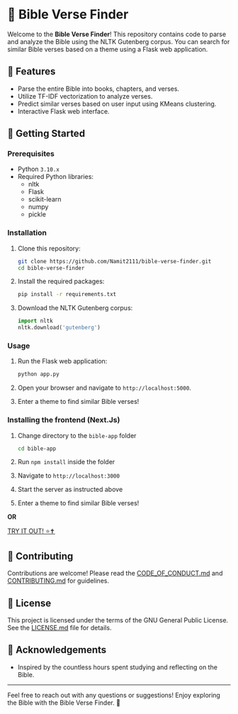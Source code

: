 # 📖 Bible Verse Finder

Welcome to the **Bible Verse Finder**! This repository contains code to parse and analyze the Bible using the NLTK Gutenberg corpus. You can search for similar Bible verses based on a theme using a Flask web application.

## 🌟 Features
- Parse the entire Bible into books, chapters, and verses.
- Utilize TF-IDF vectorization to analyze verses.
- Predict similar verses based on user input using KMeans clustering.
- Interactive Flask web interface.

## 🚀 Getting Started

### Prerequisites
- Python `3.10.x`
- Required Python libraries:
  - nltk
  - Flask
  - scikit-learn
  - numpy
  - pickle

### Installation
1. Clone this repository:
    ```sh
    git clone https://github.com/Namit2111/bible-verse-finder.git
    cd bible-verse-finder
    ```

2. Install the required packages:
    ```sh
    pip install -r requirements.txt
    ```

3. Download the NLTK Gutenberg corpus:
    ```python
    import nltk
    nltk.download('gutenberg')
    ```

### Usage
1. Run the Flask web application:
    ```sh
    python app.py
    ```

2. Open your browser and navigate to `http://localhost:5000`.

3. Enter a theme to find similar Bible verses!

### Installing the frontend (Next.Js)
1. Change directory to the `bible-app` folder
    ```sh
    cd bible-app
    ```

2. Run `npm install` inside the folder

3. Navigate to `http://localhost:3000`

4. Start the server as instructed above

5. Enter a theme to find similar Bible verses!

__OR__ 

[TRY IT OUT! ⭐✝️](https://bible-verse-finder-1.onrender.com/)

## 🤝 Contributing
Contributions are welcome! Please read the [CODE_OF_CONDUCT.md](CODE_OF_CONDUCT.md) and [CONTRIBUTING.md](CONTRIBUTING.md) for guidelines.

## 📄 License
This project is licensed under the terms of the GNU General Public License. See the [LICENSE.md](LICENSE.md) file for details.

## 🙏 Acknowledgements
- Inspired by the countless hours spent studying and reflecting on the Bible.

---

Feel free to reach out with any questions or suggestions! Enjoy exploring the Bible with the Bible Verse Finder. 🌟
